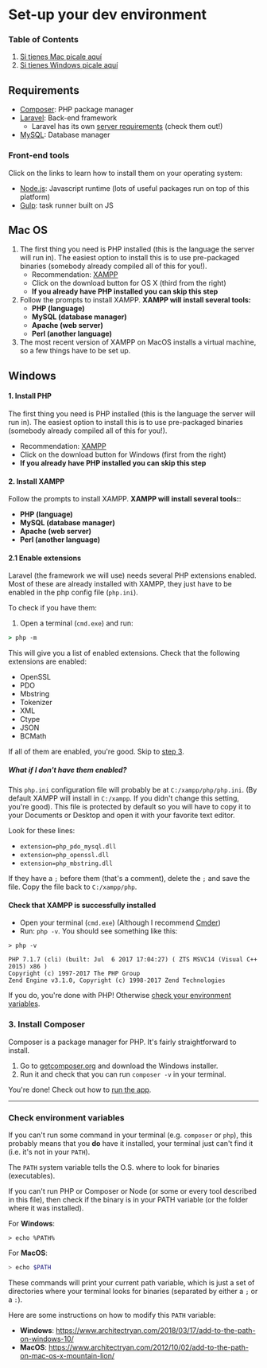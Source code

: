 # Set-up your dev environment

### Table of Contents

1. [Si tienes Mac picale aqu&iacute;](#mac-os)
1. [Si tienes Windows picale aqu&iacute;](#windows)

## Requirements


- [Composer](https://getcomposer.org/): PHP package manager
- [Laravel](https://laravel.com): Back-end framework
	- Laravel has its own [server requirements](https://laravel.com/docs/5.7#installation) (check them out!)
- [MySQL](https://mariadb.org/): Database manager


### Front-end tools

Click on the links to learn how to install them on your operating system:

- [Node.js](https://nodejs.org/en/): Javascript runtime (lots of useful packages run on top of this platform)
- [Gulp](https://gulpjs.com/): task runner built on JS

## Mac OS

1. The first thing you need is PHP installed (this is the language the server will run in). The easiest option to install this is to use pre-packaged binaries (somebody already compiled all of this for you!).
	- Recommendation: [XAMPP](https://www.apachefriends.org/index.html)
	- Click on the download button for OS X (third from the right)
	- **If you already have PHP installed you can skip this step**
2. Follow the prompts to install XAMPP. **XAMPP will install several tools:**
	- **PHP (language)**
	- **MySQL (database manager)**
	- **Apache (web server)**
	- **Perl (another language)**
3. The most recent version of XAMPP on MacOS installs a virtual machine, so a few things have to be set up.

## Windows

#### 1. Install PHP

The first thing you need is PHP installed (this is the language the server will run in). The easiest option to install this is to use pre-packaged binaries (somebody already compiled all of this for you!).

- Recommendation: [XAMPP](https://www.apachefriends.org/index.html)
- Click on the download button for Windows (first from the right)
- **If you already have PHP installed you can skip this step**

#### 2. Install XAMPP

Follow the prompts to install XAMPP. **XAMPP will install several tools:**:

- **PHP (language)**
- **MySQL (database manager)**
- **Apache (web server)**
- **Perl (another language)**

#### 2.1 Enable extensions

Laravel (the framework we will use) needs several PHP extensions enabled. Most of these are already installed with XAMPP, they just have to be enabled in the php config file (`php.ini`).

To check if you have them:

1. Open a terminal (`cmd.exe`) and run:

```cmd
> php -m
```

This will give you a list of enabled extensions. Check that the following extensions are enabled:

- OpenSSL
- PDO
- Mbstring
- Tokenizer
- XML
- Ctype
- JSON
- BCMath

If all of them are enabled, you're good. Skip to [step 3](#3-install-composer).


##### What if I don't have them enabled?

This `php.ini` configuration file will probably be at `C:/xampp/php/php.ini`. (By default XAMPP will install in `C:/xampp`. If you didn't change this setting, you're good). This file is protected by default so you will have to copy it to your Documents or Desktop and open it with your favorite text editor.

Look for these lines:

- `extension=php_pdo_mysql.dll`
- `extension=php_openssl.dll`
- `extension=php_mbstring.dll`

If they have a `;` before them (that's a comment), delete the `;` and save the file. Copy the file back to `C:/xampp/php`.

#### Check that XAMPP is successfully installed

- Open your terminal (`cmd.exe`) (Although I recommend [Cmder](https://cmder.net))
- Run: `php -v`. You should see something like this:

```
> php -v

PHP 7.1.7 (cli) (built: Jul  6 2017 17:04:27) ( ZTS MSVC14 (Visual C++ 2015) x86 )
Copyright (c) 1997-2017 The PHP Group
Zend Engine v3.1.0, Copyright (c) 1998-2017 Zend Technologies
```

If you do, you're done with PHP! Otherwise [check your environment variables](#check-environment-variables).

### 3. Install Composer

Composer is a package manager for PHP. It's fairly straightforward to install.

1. Go to [getcomposer.org](https://getcomposer.org/download/) and download the Windows installer.
2. Run it and check that you can run `composer -v` in your terminal.

You're done! Check out how to [run the app](./README.md#running-the-app).

---

### Check environment variables

If you can't run some command in your terminal (e.g. `composer` or `php`), this probably means that you **do** have it installed, your terminal just can't find it (i.e. it's not in your `PATH`).

The `PATH` system variable tells the O.S. where to look for binaries (executables).

If you can't run PHP or Composer or Node (or some or every tool described in this file), then check if the binary is in your PATH variable (or the folder where it was installed).

For **Windows**:

```
> echo %PATH%
```

For **MacOS**:

```bash
> echo $PATH
```

These commands will print your current path variable, which is just a set of directories where your terminal looks for binaries (separated by either a `;` or a `:`).

Here are some instructions on how to modify this `PATH` variable:

- **Windows**: https://www.architectryan.com/2018/03/17/add-to-the-path-on-windows-10/
- **MacOS**: https://www.architectryan.com/2012/10/02/add-to-the-path-on-mac-os-x-mountain-lion/
